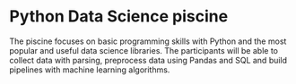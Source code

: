 # Python Data Science piscine
The piscine focuses on basic programming skills with Python and the most popular and useful data science libraries. The participants will be able to collect data with parsing, preprocess data using Pandas and SQL and build pipelines with machine learning algorithms.

